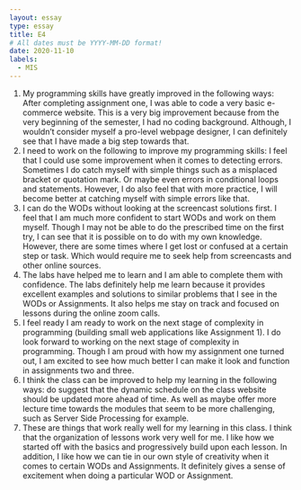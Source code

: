 ```yaml
---
layout: essay
type: essay
title: E4
# All dates must be YYYY-MM-DD format!
date: 2020-11-10
labels:
  - MIS
---
```


1. My programming skills have greatly improved in the following ways:
    After completing assignment one, I was able to code a very basic e-commerce website. This is a very big improvement because from the very beginning of the semester, I had no coding background. Although, I wouldn’t consider myself a pro-level webpage designer, I can definitely see that I have made a big step towards that. 
2. I need to work on the following to improve my programming skills:
    I feel that I could use some improvement when it comes to detecting errors. Sometimes I do catch myself with simple things such as a misplaced bracket or quotation mark. Or maybe even errors in conditional loops and statements. However, I do also feel that with more practice, I will become better at catching myself with simple errors like that. 
3. I can do the WODs without looking at the screencast solutions first.
    I feel that I am much more confident to start WODs and work on them myself. Though I may not be able to do the prescribed time on the first try, I can see that it is possible on to do with my own knowledge. However, there are some times where I get lost or confused at a certain step or task. Which would require me to seek help from screencasts and other online sources. 
4. The labs have helped me to learn and I am able to complete them with confidence.
    The labs definitely help me learn because it provides excellent examples and solutions to similar problems that I see in the WODs or Assignments. It also helps me stay on track and focused on lessons during the online zoom calls.
5. I feel ready I am ready to work on the next stage of complexity in programming (building small web applications like Assignment 1).
    I do look forward to working on the next stage of complexity in programming. Though I am proud with how my assignment one turned out, I am excited to see how much better I can make it look and function in assignments two and three. 
6. I think the class can be improved to help my learning in the following ways:
     do suggest that the dynamic schedule on the class website should be updated more ahead of time. As well as maybe offer more lecture time towards the modules that seem to be more challenging, such as Server Side Processing for example. 
7. These are things that work really well for my learning in this class.
    I think that the organization of lessons work very well for me. I like how we started off with the basics and progressively build upon each lesson. In addition, I like how we can tie in our own style of creativity when it comes to certain WODs and Assignments. It definitely gives a sense of excitement when doing a particular WOD or Assignment. 
